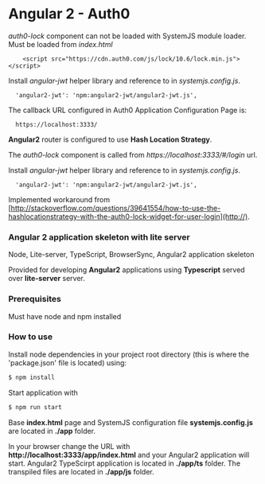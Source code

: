 # Angular 2 - Auth0
*auth0-lock* component can not be loaded with SystemJS module loader.
Must be loaded from *index.html* 
```
    <script src="https://cdn.auth0.com/js/lock/10.6/lock.min.js"></script>
```
Install *angular-jwt* helper library and reference to in *systemjs.config.js*.
```
  'angular2-jwt': 'npm:angular2-jwt/angular2-jwt.js',
```
The callback URL configured in Auth0 Application Configuration Page is:
```
  https://localhost:3333/
```
**Angular2** router is configured to use **Hash Location Strategy**.

The *auth0-lock* component is called from *https://localhost:3333/#/login* url.

Install *angular-jwt* helper library and reference to in *systemjs.config.js*.
```
  'angular2-jwt': 'npm:angular2-jwt/angular2-jwt.js',
```

Implemented workaround from [http://stackoverflow.com/questions/39641554/how-to-use-the-hashlocationstrategy-with-the-auth0-lock-widget-for-user-login](http://).

### Angular 2 application skeleton with lite server

Node, Lite-server, TypeScript, BrowserSync, Angular2 application skeleton

Provided for developing **Angular2** applications using **Typescript** served over **lite-server** server.

### Prerequisites
Must have node and npm installed

### How to use
Install node dependencies in your project root directory (this is where the 'package.json' file is located) using:
```sh
$ npm install
``` 
Start application with 
```sh
$ npm run start
```

Base **index.html** page and SystemJS configuration file **systemjs.config.js** are located in **./app** folder.

In your browser change the URL with **http://localhost:3333/app/index.html** and your Angular2 application will start.
Angular2 TypeScirpt application is located in **./app/ts** folder. The transpiled files are located in **./app/js** folder.
